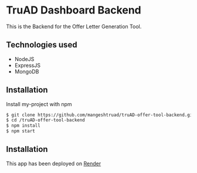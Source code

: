 # TruAD Dashboard Backend

This is the Backend for the Offer Letter Generation Tool.

## Technologies used

- NodeJS
- ExpressJS
- MongoDB


## Installation

Install my-project with npm

```bash
$ git clone https://github.com/mangeshtruad/truAD-offer-tool-backend.git
$ cd /truAD-offer-tool-backend
$ npm install
$ npm start
```
    
## Installation

This app has been deployed on [Render](https://truad-offer-tool-backend.onrender.com/)
